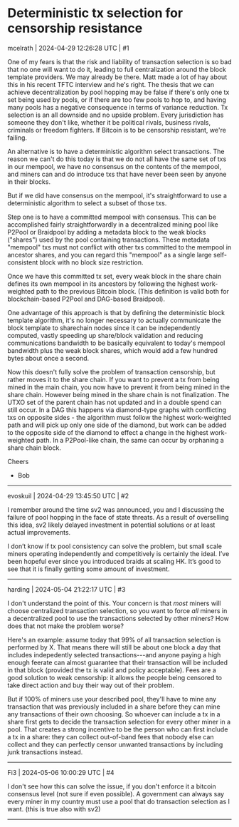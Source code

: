 # Deterministic tx selection for censorship resistance

mcelrath | 2024-04-29 12:26:28 UTC | #1

One of my fears is that the risk and liability of transaction selection is so bad that no one will want to do it, leading to full centralization around the block template providers. We may already be there. Matt made a lot of hay about this in his recent TFTC interview and he's right. The thesis that we can achieve decentralization by pool hopping may be false if there's only one tx set being used by pools, or if there are too few pools to hop to, and having many pools has a negative consequence in terms of variance reduction. Tx selection is an all downside and no upside problem. Every jurisdiction has someone they don't like, whether it be political rivals, business rivals, criminals or freedom fighters. If Bitcoin is to be censorship resistant, we're failing.

An alternative is to have a deterministic algorithm select transactions. The reason we can't do this today is that we do not all have the same set of txs in our mempool, we have no consensus on the contents of the mempool, and miners can and do introduce txs that have never been seen by anyone in their blocks. 

But if we did have consensus on the mempool, it's straightforward to use a deterministic algorithm to select a subset of those txs.

Step one is to have a committed mempool with consensus. This can be accomplished fairly straightforwardly in a decentralized mining pool like P2Pool or Braidpool by adding a metadata block to the weak blocks ("shares") used by the pool containing transactions. These metadata "mempool" txs must not conflict with other txs committed to the mempool in ancestor shares, and you can regard this "mempool" as a single large self-consistent block with no block size restriction.

Once we have this committed tx set, every weak block in the share chain defines its own mempool in its ancestors by following the highest work-weighted path to the previous Bitcoin block. (This definition is valid both for blockchain-based P2Pool and DAG-based Braidpool).

One advantage of this approach is that by defining the deterministic block template algorithm, it's no longer necessary to actually communicate the block template to sharechain nodes since it can be independently computed, vastly speeding up share/block validation and reducing communications bandwidth to be basically equivalent to today's mempool bandwidth plus the weak block shares, which would add a few hundred bytes about once a second. 

Now this doesn't fully solve the problem of transaction censorship, but rather moves it to the share chain. If you want to prevent a tx from being mined in the main chain, you now have to prevent it from being mined in the share chain. However being mined in the share chain is not finalization. The UTXO set of the parent chain has not updated and in a double spend can still occur. In a DAG this happens via diamond-type graphs with conflicting txs on opposite sides - the algorithm must follow the highest work-weighted path and will pick up only one side of the diamond, but work can be added to the opposite side of the diamond to effect a change in the highest work-weighted path. In a P2Pool-like chain, the same can occur by orphaning a share chain block.

Cheers 
- Bob

-------------------------

evoskuil | 2024-04-29 13:45:50 UTC | #2

I remember around the time sv2 was announced, you and I discussing the failure of pool hopping in the face of state threats. As a result of overselling this idea, sv2 likely delayed investment in potential solutions or at least actual improvements.

I don’t know if tx pool consistency can solve the problem, but small scale miners operating independently and competitively is certainly the ideal. I’ve been hopeful ever since you introduced braids at scaling HK. It’s good to see that it is finally getting some amount of investment.

-------------------------

harding | 2024-05-04 21:22:17 UTC | #3

I don't understand the point of this.  Your concern is that _most_ miners will choose centralized transaction selection, so you want to force _all_ miners in a decentralized pool to use the transactions selected by other miners?  How does that not make the problem worse?

Here's an example: assume today that 99% of all transaction selection is performed by X.  That means there will still be about one block a day that includes indepedently selected transactions---and anyone paying a high enough feerate can almost guarantee that their transaction will be included in that block (provided the tx is valid and policy acceptable).  Fees are a good solution to weak censorship: it allows the people being censored to take direct action and buy their way out of their problem.

But if 100% of miners use your described pool, they'll have to mine any transaction that was previously included in a share before they can mine any transactions of their own choosing.  So whoever can include a tx in a share first gets to decide the transaction selection for every other miner in a pool.  That creates a strong incentive to be the person who can first include a tx in a share: they can collect out-of-band fees that nobody else can collect and they can perfectly censor unwanted transactions by including junk transactions instead.

-------------------------

Fi3 | 2024-05-06 10:00:29 UTC | #4

I don't see how this can solve the issue, if you don't enforce it a bitcoin consensus level (not sure if even possible). A government can always say every miner in my country must use a pool that do transaction selection as I want. (this is true also with sv2)

-------------------------

